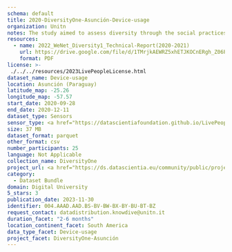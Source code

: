 ```yaml
---
schema: default
title: 2020-DiversityOne-Asunción-Device-usage
organization: Unitn
notes: The study aimed to assess diversity through the social practices and daily behaviors of university students from eight different countries. The research was carried out in two phases. Initially, a large sample of students from Denmark, Italy, Mongolia, Paraguay, the United Kingdom, China, Mexico, and India, completed a survey on their social practices, as well as their socio-demographic, cultural, and psychological elements. In the second phase, a sub-sample of the respondents engaged in a four-week data collection by using an innovative smartphone application called iLog. This app collected data from thirty-four smartphone sensors around the clock, allowing for an in-depth investigation into the diversity and daily routines of university students across countries, both synchronically and diachronically.
resources:
  - name: 2022_WeNet_Diversity1_Technical-Report(2020-2021)
    url: https://drive.google.com/file/d/1TMrjkAEWRZ5xhETJKOCnERgh_Z06PO2E/view?usp=drive_link
    format: PDF
license: >-
 ./../../resources/2023LivePeopleLicense.html
dataset_name: Device-usage
location: Asunción (Paraguay)
latitude_map: -25.26
longitude_map: -57.57
start_date: 2020-09-28
end_date: 2020-12-11
dataset_type: Sensors
sensor_type: <a href="https://datascientiafoundation.github.io/LivePeople/datasets/2020-DV1-Asunci%C3%B3n-Airplane%20Mode%20Event/">airplane mode</a>, <a href="https://datascientiafoundation.github.io/LivePeople/datasets/2020-DV1-Asunci%C3%B3n-Doze%20Event/">doze</a>, <a href="https://datascientiafoundation.github.io/LivePeople/datasets/2020-DV1-Asunci%C3%B3n-Ring%20Mode%20Event/">ring mode</a>, <a href="https://datascientiafoundation.github.io/LivePeople/datasets/2020-DV1-Asunci%C3%B3n-Screen%20Event/">screen</a>, <a href="https://datascientiafoundation.github.io/LivePeople/datasets/2020-DV1-Asunci%C3%B3n-Touch%20Event/">touch</a>, <a href="https://datascientiafoundation.github.io/LivePeople/datasets/2020-DV1-Asunci%C3%B3n-Batterycharge%20Event/">battery charge</a>, <a href="https://datascientiafoundation.github.io/LivePeople/datasets/2020-DV1-Asunci%C3%B3n-Battery%20Monitoring%20Log/">battery level</a>, <a href="https://datascientiafoundation.github.io/LivePeople/datasets/2020-DV1-Asunci%C3%B3n-User%20Presence%20Event/">user presence</a>
size: 37 MB
dataset_format: parquet
other_format: csv
number_participants: 25
language: Not Applicable
collection_name: DiversityOne
project_url: <a href="https://ds.datascientia.eu/community/public/projects/6b8e2fb9-30d9-4fdb-9116-0cc7cc00ba3e">https://ds.datascientia.eu/community/public/projects/6b8e2fb9-30d9-4fdb-9116-0cc7cc00ba3e</a>
category: 
  - Dataset Bundle
domain: Digital University
5_stars: 3
publication_date: 2023-11-30
identifier: 004.AAAD.AAD.BS-BV-BW-BX-BY-BU-BT-BZ
request_contact: datadistribution.knowdive@unitn.it
duration_facet: "2-6 months"
location_continent_facet: South America
data_type_facet: Device-usage
project_facet: DiversityOne-Asunción
---
```

